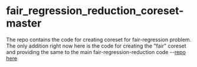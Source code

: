 # fair_regression_reduction_coreset-master


The repo contains the code for creating coreset for fair-regression problem.
The only addition right now here is the code for creating the "fair" coreset and providing the same to the main fair-regression-reduction code --[repo here](https://github.com/steven7woo/fair_regression_reduction)
